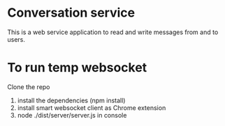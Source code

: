 # Conversation service 

This is a web service application to read and write messages from and to users.

# To run temp websocket

Clone the repo
1) install the dependencies (npm install)
2) install smart websocket client as Chrome extension
3) node ./dist/server/server.js in console